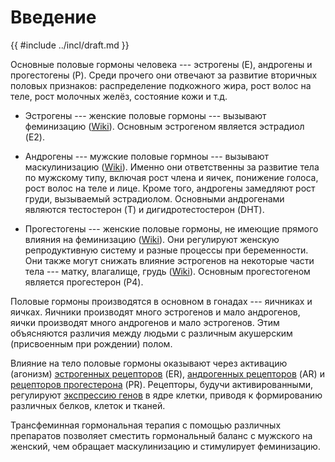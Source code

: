 # Введение

{{ #include ../incl/draft.md }}

Основные половые гормоны человека --- эстрогены (E), андрогены и прогестогены (P).
Среди прочего они отвечают за развитие вторичных половых признаков:
распределение подкожного жира, рост волос на теле, рост молочных желёз,
состояние кожи и т.д.

- Эстрогены --- женские половые гормоны --- вызывают феминизацию ([Wiki][E2-effects]).
  Основным эстрогеном является эстрадиол (E2).

- Андрогены --- мужские половые гормноы --- вызывают маскулинизацию ([Wiki][T-effects]).
  Именно они ответственны за развитие тела по мужскому типу, включая
  рост члена и яичек, понижение голоса, рост волос на теле и лице.
  Кроме того, андрогены замедляют рост груди, вызываемый эстрадиолом.
  Основными андрогенами являются тестостерон (T) и дигидротестостерон (DHT).

- Прогестогены --- женские половые гормоны,
  не имеющие прямого влияния на феминизацию ([Wiki][P4-effects]).
  Они регулируют женскую репродуктивную систему и разные процессы при беременности.
  Они также могут снижать влияние эстрогенов на некоторые части тела ---
  матку, влагалище, грудь ([Wiki][P4-antagonism]).
  Основным прогестогеном является прогестерон (P4).

Половые гормоны производятся в основном в гонадах --- яичниках и яичках.
Яичники производят много эстрогенов и мало андрогенов,
яички производят много андрогенов и мало эстрогенов.
Этим объясняются различия между людьми
с различным акушерским (присвоенным при рождении) полом.

Влияние на тело половые гормоны оказывают через активацию (агонизм)
[эстрогенных рецепторов][ER] (ER), [андрогенных рецепторов][AR] (AR) и [рецепторов прогестерона][PR] (PR).
Рецепторы, будучи активированными, регулируют [экспрессию генов][gene-expression] в ядре клетки,
приводя к формированию различных белков, клеток и тканей.

Трансфеминная гормональная терапия с помощью различных препаратов
позволяет сместить гормональный баланс с мужского на женский,
чем обращает маскулинизацию и стимулирует феминизацию.

[E2-effects]: https://en.wikipedia.org/wiki/Pharmacodynamics_of_estradiol#Effects_in_the_body_and_brain
[T-effects]: https://en.wikipedia.org/wiki/Testosterone_(medication)#Effects_in_the_body_and_brain
[P4-effects]: https://en.wikipedia.org/wiki/Pharmacodynamics_of_progesterone#Effects_in_the_body_and_brain
[P4-antagonism]: https://en.wikipedia.org/wiki/Pharmacodynamics_of_progesterone#Antiestrogenic_effects
[ER]: https://en.wikipedia.org/wiki/Estrogen_receptor
[AR]: https://en.wikipedia.org/wiki/Androgen_receptor
[PR]: https://en.wikipedia.org/wiki/Progesterone_receptor
[gene-expression]: https://en.wikipedia.org/wiki/Gene_expression

